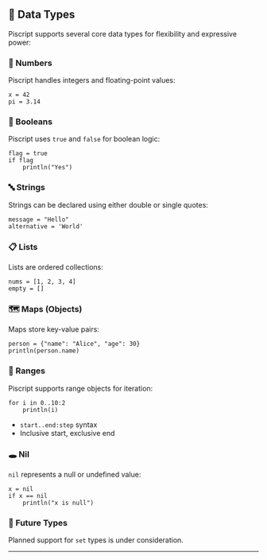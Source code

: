 
## 🧮 Data Types

Piscript supports several core data types for flexibility and expressive power:

### 🔢 Numbers

Piscript handles integers and floating-point values:

```piscript
x = 42
pi = 3.14
```

### 🔘 Booleans

Piscript uses `true` and `false` for boolean logic:

```piscript
flag = true
if flag
    println("Yes")
```

### 🔤 Strings

Strings can be declared using either double or single quotes:

```piscript
message = "Hello"
alternative = 'World'
```

### 📋 Lists

Lists are ordered collections:

```piscript
nums = [1, 2, 3, 4]
empty = []
```

### 🗺️ Maps (Objects)

Maps store key-value pairs:

```piscript
person = {"name": "Alice", "age": 30}
println(person.name)
```

### 🔁 Ranges

Piscript supports range objects for iteration:

```piscript
for i in 0..10:2
    println(i)
```

* `start..end:step` syntax
* Inclusive start, exclusive end

### 🕳️ Nil

`nil` represents a null or undefined value:

```piscript
x = nil
if x == nil
    println("x is null")
```

### 🧩 Future Types

Planned support for `set` types is under consideration.

---

